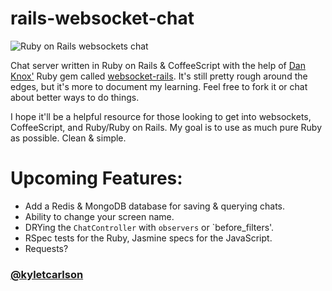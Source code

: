 rails-websocket-chat
====================

![Ruby on Rails websockets chat](https://dl.dropboxusercontent.com/u/23045557/Rails-Websockets-Chat.png)

Chat server written in Ruby on Rails &amp; CoffeeScript with the help of [Dan Knox'](https://github.com/DanKnox) Ruby gem called [websocket-rails](https://github.com/DanKnox/websocket-rails). It's still pretty rough around the edges, but it's more to document my learning. Feel free to fork it or chat about better ways to do things.

I hope it'll be a helpful resource for those looking to get into websockets, CoffeeScript, and Ruby/Ruby on Rails. My goal is to use as much pure Ruby as possible. Clean & simple.

Upcoming Features:
==================

- Add a Redis & MongoDB database for saving & querying chats.
- Ability to change your screen name.
- DRYing the `ChatController` with `observers` or `before_filters'.
- RSpec tests for the Ruby, Jasmine specs for the JavaScript.
- Requests?

### [@kyletcarlson](https://twitter.com/kyletcarlson)


